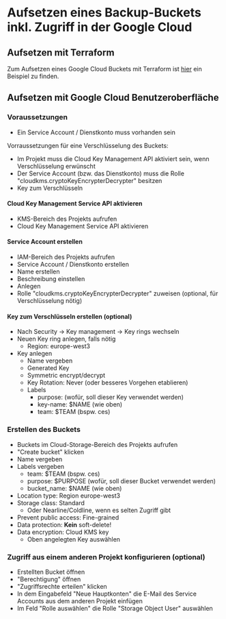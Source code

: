 # Aufsetzen eines Backup-Buckets inkl. Zugriff in der Google Cloud

## Aufsetzen mit Terraform

Zum Aufsetzen eines Google Cloud Buckets mit Terraform ist 
[hier](https://github.com/cloudogu/k8s-ecosystem/blob/develop/terraform/examples/ces_google_gke/google_bucket/README.md)
ein Beispiel zu finden.

## Aufsetzen mit Google Cloud Benutzeroberfläche

### Voraussetzungen
- Ein Service Account / Dienstkonto muss vorhanden sein

Vorraussetzungen für eine Verschlüsselung des Buckets:
- Im Projekt muss die Cloud Key Management API aktiviert sein, wenn Verschlüsselung erwünscht
- Der Service Account (bzw. das Dienstkonto) muss die Rolle "cloudkms.cryptoKeyEncrypterDecrypter" besitzen
- Key zum Verschlüsseln

#### Cloud Key Management Service API aktivieren
- KMS-Bereich des Projekts aufrufen
- Cloud Key Management Service API aktivieren

#### Service Account erstellen
- IAM-Bereich des Projekts aufrufen
- Service Account / Dienstkonto erstellen
- Name erstellen
- Beschreibung einstellen
- Anlegen
- Rolle "cloudkms.cryptoKeyEncrypterDecrypter" zuweisen (optional, für Verschlüsselung nötig)

#### Key zum Verschlüsseln erstellen (optional)
- Nach Security -> Key management -> Key rings wechseln
- Neuen Key ring anlegen, falls nötig
    - Region: europe-west3
- Key anlegen
    - Name vergeben
    - Generated Key
    - Symmetric encrypt/decrypt
    - Key Rotation: Never (oder besseres Vorgehen etablieren)
    - Labels
        - purpose: (wofür, soll dieser Key verwendet werden)
        - key-name: $NAME (wie oben)
        - team: $TEAM (bspw. ces)

### Erstellen des Buckets
- Buckets im Cloud-Storage-Bereich des Projekts aufrufen
- "Create bucket" klicken
- Name vergeben
- Labels vergeben
    - team: $TEAM (bspw. ces)
    - purpose: $PURPOSE (wofür, soll dieser Bucket verwendet werden)
    - bucket_name: $NAME (wie oben)
- Location type: Region europe-west3
- Storage class: Standard
    - Oder Nearline/Coldline, wenn es selten Zugriff gibt
- Prevent public access: Fine-grained
- Data protection: **Kein** soft-delete!
- Data encryption: Cloud KMS key
    - Oben angelegten Key auswählen

### Zugriff aus einem anderen Projekt konfigurieren (optional)
- Erstellten Bucket öffnen
- "Berechtigung" öffnen
- "Zugriffsrechte erteilen" klicken
- In dem Eingabefeld "Neue Hauptkonten" die E-Mail des Service Accounts aus dem anderen Projekt einfügen
- Im Feld "Rolle auswählen" die Rolle "Storage Object User" auswählen

